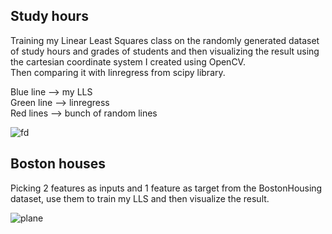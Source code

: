 ## Study hours
Training my Linear Least Squares class on the randomly generated dataset of study hours and grades of students and then visualizing the result 
using the cartesian coordinate system I created using OpenCV.  
Then comparing it with linregress from scipy library.  

Blue line --> my LLS  
Green line --> linregress  
Red lines --> bunch of random lines

![fd](https://github.com/mhmdParvari/Machine-Learning/assets/103634638/d53850ae-a674-4c07-ba22-47ac9ee74d93)

## Boston houses
Picking 2 features as inputs and 1 feature as target from the BostonHousing dataset, use them to train my LLS and then visualize the result.

![plane](https://github.com/mhmdParvari/Machine-Learning/assets/103634638/c6813079-ab7e-4cd6-bd7e-514c3aa5234c)
